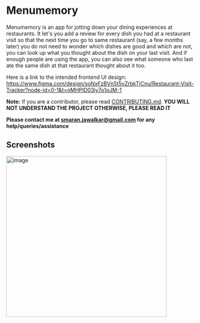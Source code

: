 # Menumemory

Menumemory is an app for jotting down your dining experiences at restaurants. It let's you add a review for every dish you had at a restaurant visit so that the next time you go to same restaurant (say, a few months later) you do not need to wonder which dishes are good and which are not, you can look up what you thought about the dish on your last visit. And if enough people are using the app, you can also see what someone who last ate the same dish at that restaurant thought about it too.

Here is a link to the intended frontend UI design:  https://www.figma.com/design/soNxFzBVn5t5vZrbkTjCnu/Restaurant-Visit-Tracker?node-id=0-1&t=nMHPID03iy7o1oJM-1

**Note:** If you are a contributor, please read [CONTRIBUTING.md](https://github.com/acmpesuecc/menumemory/blob/main/CONTRIBUTING.md). **YOU WILL NOT UNDERSTAND THE PROJECT OTHERWISE, PLEASE READ IT**

**Please contact me at smaran.jawalkar@gmail.com for any help/queries/assistance**

## Screenshots
<img width="427" alt="image" src="https://github.com/user-attachments/assets/9d3b5a55-9c71-461d-a87e-857d4bc9b9a7">

